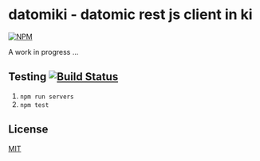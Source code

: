 # datomiki - datomic rest js client in ki

[![NPM](https://nodei.co/npm/datomiki.png?mini=true)](https://www.npmjs.org/package/datomiki)

A work in progress ...

## Testing [![Build Status](https://secure.travis-ci.org/datomicon/datomiki.png)](http://travis-ci.org/datomicon/datomiki)

1. `npm run servers`
2. `npm test`

## License

[MIT](http://orlin.mit-license.org)
